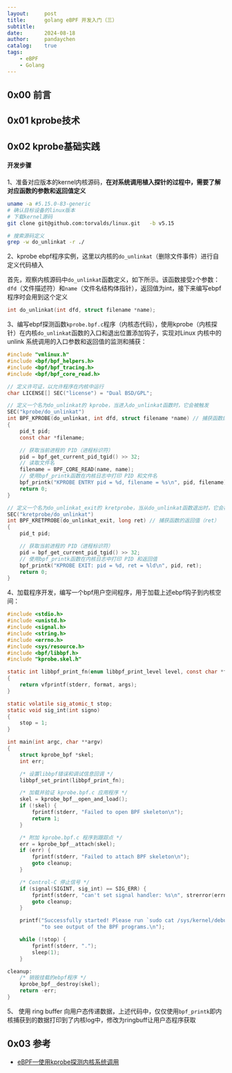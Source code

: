 ```yaml
---
layout:     post
title:      golang eBPF 开发入门（三）
subtitle:
date:       2024-08-18
author:     pandaychen
catalog:    true
tags:
    - eBPF
    - Golang
---
```



##  0x00    前言


##  0x01  kprobe技术


##  0x02  kprobe基础实践

####  开发步骤
1、准备对应版本的kernel内核源码，**在对系统调用植入探针的过程中，需要了解对应函数的参数和返回值定义**

```BASH
uname -a #5.15.0-83-generic
# 确认目标设备的linux版本
# 下载kernel源码
git clone git@github.com:torvalds/linux.git   -b v5.15

# 搜索源码定义
grep -w do_unlinkat -r ./
```

2、kprobe ebpf程序实例，这里以内核的`do_unlinkat`（删除文件事件）进行自定义代码植入

首先，观察内核源码中`do_unlinkat`函数定义，如下所示。该函数接受`2`个参数：`dfd`（文件描述符）和`name`（文件名结构体指针），返回值为int，接下来编写ebpf程序时会用到这个定义

```C
int do_unlinkat(int dfd, struct filename *name);
```

3、编写ebpf探测函数`kprobe.bpf.c`程序（内核态代码），使用kprobe（内核探针）在内核`do_unlinkat`函数的入口和退出位置添加钩子，实现对Linux 内核中的unlink 系统调用的入口参数和返回值的监测和捕获：

```C
#include "vmlinux.h"
#include <bpf/bpf_helpers.h>
#include <bpf/bpf_tracing.h>
#include <bpf/bpf_core_read.h>

// 定义许可证，以允许程序在内核中运行
char LICENSE[] SEC("license") = "Dual BSD/GPL";

// 定义一个名为do_unlinkat的 kprobe，当进入do_unlinkat函数时，它会被触发
SEC("kprobe/do_unlinkat")
int BPF_KPROBE(do_unlinkat, int dfd, struct filename *name) // 捕获函数的参数：dfd（文件描述符）和name（文件名结构体指针）
{
    pid_t pid;
    const char *filename;

    // 获取当前进程的 PID（进程标识符）
    pid = bpf_get_current_pid_tgid() >> 32;
    // 读取文件名
    filename = BPF_CORE_READ(name, name);
    // 使用bpf_printk函数在内核日志中打印 PID 和文件名
    bpf_printk("KPROBE ENTRY pid = %d, filename = %s\n", pid, filename);
    return 0;
}

// 定义一个名为do_unlinkat_exit的 kretprobe，当从do_unlinkat函数退出时，它会被触发
SEC("kretprobe/do_unlinkat")
int BPF_KRETPROBE(do_unlinkat_exit, long ret) // 捕获函数的返回值（ret）
{
    pid_t pid;

    // 获取当前进程的 PID（进程标识符）
    pid = bpf_get_current_pid_tgid() >> 32;
    // 使用bpf_printk函数在内核日志中打印 PID 和返回值
    bpf_printk("KPROBE EXIT: pid = %d, ret = %ld\n", pid, ret);
    return 0;
}
```

4、加载程序开发，编写一个bpf用户空间程序，用于加载上述ebpf钩子到内核空间：

```C
#include <stdio.h>
#include <unistd.h>
#include <signal.h>
#include <string.h>
#include <errno.h>
#include <sys/resource.h>
#include <bpf/libbpf.h>
#include "kprobe.skel.h"

static int libbpf_print_fn(enum libbpf_print_level level, const char *format, va_list args)
{
	return vfprintf(stderr, format, args);
}

static volatile sig_atomic_t stop;
static void sig_int(int signo)
{
	stop = 1;
}

int main(int argc, char **argv)
{
	struct kprobe_bpf *skel;
	int err;

	/* 设置libbpf错误和调试信息回调 */
	libbpf_set_print(libbpf_print_fn);

	/* 加载并验证 kprobe.bpf.c 应用程序 */
	skel = kprobe_bpf__open_and_load();
	if (!skel) {
		fprintf(stderr, "Failed to open BPF skeleton\n");
		return 1;
	}

	/* 附加 kprobe.bpf.c 程序到跟踪点 */
	err = kprobe_bpf__attach(skel);
	if (err) {
		fprintf(stderr, "Failed to attach BPF skeleton\n");
		goto cleanup;
	}

	/* Control-C 停止信号 */
	if (signal(SIGINT, sig_int) == SIG_ERR) {
		fprintf(stderr, "can't set signal handler: %s\n", strerror(errno));
		goto cleanup;
	}

	printf("Successfully started! Please run `sudo cat /sys/kernel/debug/tracing/trace_pipe` "
	       "to see output of the BPF programs.\n");

	while (!stop) {
		fprintf(stderr, ".");
		sleep(1);
	}

cleanup:
	/* 销毁挂载的ebpf程序 */
	kprobe_bpf__destroy(skel);
	return -err;
}
```

5、 使用 ring buffer 向用户态传递数据，上述代码中，仅仅使用`bpf_printk`即内核捕获到的数据打印到了内核log中，修改为ringbuff让用户态程序获取


##  0x03    参考
- [eBPF—使用kprobe探测内核系统调用](https://blog.yanjingang.com/?p=8062)